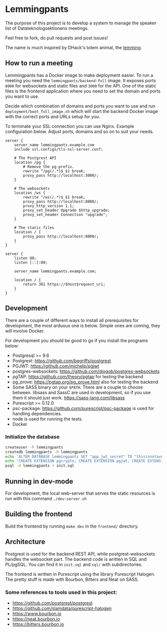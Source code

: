 # Lemmingpants

The purpose of this project is to develop a system to manage the speaker list of
Datateknologsektionens meetings.

Feel free to fork, do pull requests and post issues!

The name is much inspired by DHack's totem animal, the
[lemming](https://www.youtube.com/watch?v=9A6vm92R9oU).

## How to run a meeting

Lemmingpants has a Docker image to make deployment easier. To run a meeting you
need the `lemmingpants/backend-full` image. It exposes ports `8000` for
websockets and static files and `3000` for the API. One of the static files is
the frontend application where you need to set the domain and ports you want to
use.

Decide which combination of domains and ports you want to use and run
`deployment/boot_full_image.sh` which will start the backend Docker image with
the correct ports and URLs setup for you.

To terminate your SSL connection you can use Nginx. Example configuration below.
Adjust ports, domains and so on to suit your needs.

```
server {
    server_name lemmingpants.example.com
    include ssl.configs/tls-ssl-server.conf;

    # The Postgrest API
    location /pg {
        # Remove the pg-prefix.
        rewrite ^/pg(/.*)$ $1 break;
        proxy_pass http://localhost:3000/;
    }

    # The websockets
    location /ws {
        rewrite ^/ws(/.*)$ $1 break;
        proxy_pass http://localhost:8000/;
        proxy_http_version 1.1;
        proxy_set_header Upgrade $http_upgrade;
        proxy_set_header Connection "upgrade";
    }

    # The static files
    location / {
        proxy_pass http://localhost:8000/;
    }
}

server {
    listen 80;
    listen [::]:80;

    server_name lemmingpants.example.com;

    location / {
        return 301 https://$host$request_uri;
    }
}
```

## Development

There are a couple of different ways to install all prerequisites for
development, the most arduous one is below. Simple ones are coming, they will
involve Docker.

For development you should be good to go if you install the programs below:

- Postgresql >= 9.6
- Postgrest: https://github.com/begriffs/postgrest
- PGJWT: https://github.com/michelp/pgjwt
- postgres-websockets: https://github.com/diogob/postgres-websockets
- pgTAP: https://github.com/theory/pgtap for testing the backend
- pg_prove: https://pgtap.org/pg_prove.html also for testing the backend
- Some SASS binary on your `$PATH`. There are a couple to choose between.
  libsass and SassC are used in development, so if you use them it should just
  work. https://sass-lang.com/libsass
- Purescript >= 0.12.0
- psc-package: https://github.com/purescript/psc-package is used for
  handling dependencies.
- node is used for running the tests.
- Docker

### Initialize the database

```bash
createuser -P lemmingpants
createdb lemmingpants -O lemmingpants
echo 'ALTER DATABASE lemmingpants SET "app.jwt_secret" TO "thisisnotaverygoodsecret";' | psql -d lemmingpants
echo 'CREATE EXTENSION pgcrypto; CREATE EXTENSION pgjwt; CREATE EXTENSION pgtap;' | psql -d lemmingpants
psql -d lemmingpants < init.sql
```

## Running in dev-mode

For development, the local web-server that serves the static resources is run with this
command `./dev-server.sh`

## Building the frontend

Build the frontend by running `make dev` in the `frontend/` directory.

## Architecture

Postgrest is used for the backend REST API, while postgrest-websockets handles the
websocket part. The backend code is written in SQL and PL/pgSQL. You can find it in
`init.sql` and `sql/` with subdirectories.

The frontend is written in Purescript using the library Purescript Halogen. The pretty
stuff is made with Bourbon, Bitters and Neat on SASS.

### Some references to tools used in this project:

- https://github.com/postgrest/postgrest
- https://github.com/slamdata/purescript-halogen
- https://www.bourbon.io
- https://neat.bourbon.io
- https://bitters.bourbon.io
